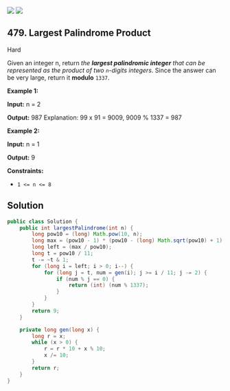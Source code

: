 [![](https://img.shields.io/github/stars/javadev/LeetCode-in-Java?label=Stars&style=flat-square)](https://github.com/javadev/LeetCode-in-Java)
[![](https://img.shields.io/github/forks/javadev/LeetCode-in-Java?label=Fork%20me%20on%20GitHub%20&style=flat-square)](https://github.com/javadev/LeetCode-in-Java/fork)

## 479\. Largest Palindrome Product

Hard

Given an integer n, return _the **largest palindromic integer** that can be represented as the product of two `n`\-digits integers_. Since the answer can be very large, return it **modulo** `1337`.

**Example 1:**

**Input:** n = 2

**Output:** 987 Explanation: 99 x 91 = 9009, 9009 % 1337 = 987

**Example 2:**

**Input:** n = 1

**Output:** 9

**Constraints:**

*   `1 <= n <= 8`

## Solution

```java
public class Solution {
    public int largestPalindrome(int n) {
        long pow10 = (long) Math.pow(10, n);
        long max = (pow10 - 1) * (pow10 - (long) Math.sqrt(pow10) + 1);
        long left = (max / pow10);
        long t = pow10 / 11;
        t -= ~t & 1;
        for (long i = left; i > 0; i--) {
            for (long j = t, num = gen(i); j >= i / 11; j -= 2) {
                if (num % j == 0) {
                    return (int) (num % 1337);
                }
            }
        }
        return 9;
    }

    private long gen(long x) {
        long r = x;
        while (x > 0) {
            r = r * 10 + x % 10;
            x /= 10;
        }
        return r;
    }
}
```